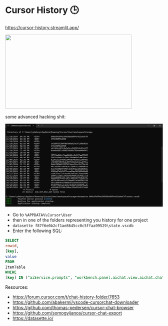 # Cursor History 🕒

https://cursor-history.streamlit.app/

<img height="235.98130841121494px" src="https://media2.giphy.com/media/xoicctrOv5aGw6mCZi/giphy.gif?cid=fcde5495gvsnp8hdofdbqr2p604tew7aagk6eztd7293je85&amp;ep=v1_gifs_search&amp;rid=giphy.gif&amp;ct=g" width="404px" itemtype="http://schema.skype.com/Giphy" key="gif_0">

some advanced hacking shit:

![](img/cursor-datasette.png)

- Go to `%APPDATA%\Cursor\User`
- then in one of the folders representing you history for one project
- `datasette f87f6e0b2cf1ae8645cc0c5ffaa99529\state.vscdb`
- Enter the following SQL:

```sql
SELECT
rowid,
[key],
value
FROM
ItemTable
WHERE
[key] IN ("aiService.prompts", "workbench.panel.aichat.view.aichat.chatdata")
```


Resources:
- https://forum.cursor.com/t/chat-history-folder/7653
- https://github.com/abakermi/vscode-cursorchat-downloader
- https://github.com/thomas-pedersen/cursor-chat-browser
- https://github.com/somogyijanos/cursor-chat-export
- https://datasette.io/
